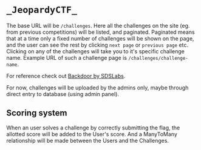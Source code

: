 # `_JeopardyCTF_`

The base URL will be `/challenges`.
Here all the challenges on the site (eg. from previous competitions) will be listed, and paginated. Paginated means that at a time only a fixed number of challenges will be shown on the page, and the user can see the rest by clicking `next page` or `previous page` etc. Clicking on any of the challenges will take you to it's specific challenge name. Example URL of such a challenge page is `/challenges/challenge-name`.

For reference check out [Backdoor by SDSLabs](https://backdoor.sdslabs.co/).

For now, challenges will be uploaded by the admins only, maybe through direct entry to database (using admin panel).

## Scoring system

When an user solves a challenge by correctly submitting the flag, the allotted score will be added to the User's score. And a ManyToMany relationship will be made between the Users and the Challenges.


